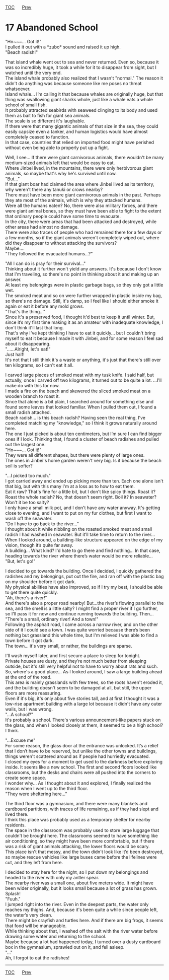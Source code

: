 [TOC](../readme.md)&nbsp;&nbsp;&nbsp;&nbsp;&nbsp;&nbsp;[Prev](section_0016.md)&nbsp;&nbsp;&nbsp;&nbsp;&nbsp;&nbsp;



# 17 Abandoned School

"Hn\~\~~... Got it!"  
I pulled it out with a \*zubo\* sound and raised it up high.  
"Beach radish!"  
  
That island whale went out to sea and never returned. Even so, because
it was so incredibly huge, it took a while for it to disappear from
sight, but I watched until the very end.  
The island whale probably also realized that I wasn't "normal." The
reason it didn't do anything was because someone like me poses no threat
whatsoever.  
Island whale... I’m calling it that because whales are originally huge,
but that thing was swallowing giant sharks whole, just like a whale eats
a whole school of small fish.  
It probably attracted seabirds with seaweed clinging to its body and
used them as bait to fish for giant sea animals.  
The scale is so different it's laughable.  
If there were that many gigantic animals of that size in the sea, they
could easily capsize even a tanker, and human logistics would have
almost completely ceased to function.  
In that case, countries that relied on imported food might have perished
without even being able to properly put up a fight.  
  
Well, I see… If there were giant carnivorous animals, there wouldn't be
many medium-sized animals left that would be easy to eat.  
Where Jinbei lived, in the mountains, there were only herbivorous giant
animals, so maybe that's why he's survived until now.  
"But..."  
If that giant boar had claimed the area where Jinbei lived as its
territory, why weren't there any tanuki or crows nearby?  
There must have been more giant carnivorous animals in the past. Perhaps
they ate most of the animals, which is why they attacked humans.  
Were all the humans eaten? No, there were also military forces, and
there were giant animal bones, so they must have been able to fight to
the extent that ordinary people could have some time to evacuate.  
In the city, there were areas that had been attacked and destroyed,
while other areas had almost no damage.  
There were also traces of people who had remained there for a few days
or a few months, so if the giant animals weren't completely wiped out,
where did they disappear to without attacking the survivors?  
Maybe....  
"They followed the evacuated humans...?"  
  
"All I can do is pray for their survival..."  
Thinking about it further won't yield any answers. It's because I don't
know that I'm traveling, so there's no point in thinking about it and
making up an answer.  
At least my belongings were in plastic garbage bags, so they only got a
little wet.  
The smoked meat and so on were further wrapped in plastic inside my bag,
so there's no damage. Still, it's damp, so I feel like I should either
smoke it again or eat it before any mold grows.  
"That's the thing..."  
Since it's a preserved food, I thought it'd best to keep it until
winter. But, since it’s my first time making it as an amateur with
inadequate knowledge, I don't think it'll last that long.  
That's why I've kept thinking I have to eat it quickly... but I couldn't
bring myself to eat it because I made it with Jinbei, and for some
reason I feel sad about it disappearing.  
"……Alright, let's eat!"  
Just half!  
It's not that I still think it's a waste or anything, it's just that
there's still over ten kilograms, so I can't eat it all.  
  
I carved large pieces of smoked meat with my tusk knife. I said half,
but actually, once I carved off two kilograms, it turned out to be quite
a lot. …I'll make do with this for now.  
I made a fire on the beach and skewered the sliced smoked meat on a
wooden branch to roast it.  
Since that alone is a bit plain, I searched around for something else
and found some leaves that looked familiar. When I pulled them out, I
found a small radish attached.  
Beach radish… is this beach radish? Having seen the real thing, I’ve
completed matching my "knowledge," so I think it grows naturally around
here.  
The one I just picked is about ten centimeters, but I’m sure I can find
bigger ones if I look. Thinking that, I found a cluster of beach
radishes and pulled out the largest one.  
"Hn\~\~~... Got it!"  
They were all different shapes, but there were plenty of large ones.  
The ones in Jinbei's home garden weren't very big. Is it because the
beach soil is softer?  
  
"...I picked too much."  
I got carried away and ended up picking more than ten. Each one alone
isn't that big, but with this many I'm at a loss as to how to eat
them.  
Eat it raw? That's fine for a little bit, but I don't like spicy things.
Roast it? Roast the whole radish? No, that doesn't seem right. Boil it?
In seawater? Won't it be too salty?  
I only have a small milk pot, and I don't have any water anyway. It's
getting close to evening, and I want to put on my fur clothes, but first
I want to wash off the seawater.  
"Do I have to go back to the river..."  
I thought about it while nibbling on the roasted smoked meat and small
radish I had washed in seawater. But it’ll take time to return to the
river… When I looked around, a building-like structure appeared on the
edge of my vision, though it’s quite far away.  
A building… What kind? I'd hate to go there and find nothing... In that
case, heading towards the river where there’s water would be more
reliable…  
"But, let's go!"  
  
I decided to go towards the building. Once I decided, I quickly gathered
the radishes and my belongings, put out the fire, and ran off with the
plastic bag on my shoulder before it got dark.  
My physical abilities have also improved, so if I try my best, I should
be able to get there quite quickly.  
"Ah, there's a river!"  
And there's also a proper road nearby! But…the river’s flowing parallel
to the sea, and the smell is a little salty? I might find a proper river
if I go further, so I'll pass it for now and continue running towards
the building. Then…  
"There's a small, ordinary river! And a town!"  
Following the asphalt road, I came across a narrow river, and on the
other side of it I could see a town. I was quite worried because there’s
been nothing but grassland this whole time, but I'm relieved I was able
to find a town before it got dark.  
The town... it's very small, or rather, the buildings are sparse.  
  
I'll wash myself later, and first secure a place to sleep for tonight.  
Private houses are dusty, and they’re not much better from sleeping
outside, but it's still very helpful not to have to worry about rats and
such.  
So, where's a good place... As I looked around, I saw a large building
ahead at the end of the road.  
This area is mainly grasslands with few trees, so the roots haven't
eroded it, and the building doesn't seem to be damaged at all, but
still, the upper floors are more reassuring.  
Even if it's big, it's only about five stories tall, and at first I
thought it was a low-rise apartment building with a large lot because it
didn't have any outer walls, but I was wrong.  
"...A school?"  
It's probably a school. There's various announcement-like papers stuck
on the glass, and when I looked closely at them, it seemed to be a high
school? I think.  
  
"...Excuse me"  
For some reason, the glass door at the entrance was unlocked. It’s a
relief that I don’t have to be reserved, but unlike the other towns and
buildings, things weren't scattered around as if people had hurriedly
evacuated.  
I closed my eyes for a moment to get used to the darkness before
exploring inside. It seems like a new school. The first and second
floors looked like classrooms, but the desks and chairs were all pushed
into the corners to create some space.  
I wonder why… As I thought about it and explored, I finally realized the
reason when I went up to the third floor.  
"They were sheltering here..."  
  
The third floor was a gymnasium, and there were many blankets and
cardboard partitions, with traces of life remaining, as if they had
slept and lived there.  
I think this place was probably used as a temporary shelter for nearby
residents.  
The space in the classroom was probably used to store large luggage that
couldn't be brought here. The classrooms seemed to have something like
air conditioning, so they might have been more comfortable, but if there
was a risk of giant animals attacking, the lower floors would be
scary.  
This place isn't that messy, and the town didn't look like it’d been
destroyed, so maybe rescue vehicles like large buses came before the
lifelines were cut, and they left from here.  
  
I decided to stay here for the night, so I put down my belongings and
headed to the river with only my antler spear.  
The nearby river was a small one, about five meters wide. It might have
been wider originally, but it looks small because a lot of grass has
grown.  
Splash!  
"Fuuh."  
I jumped right into the river. Even in the deepest parts, the water only
reaches my thighs. And, because it's been quite a while since people
left, the water’s very clean.  
There might be crayfish and turtles here. And if there are big frogs, it
seems that food will be manageable.  
While thinking about that, I washed off the salt with the river water
before drawing some water and returning to the school.  
Maybe because a lot had happened today, I turned over a dusty cardboard
box in the gymnasium, sprawled out on it, and fell asleep.  
"..."  
Ah, I forgot to eat the radishes!  
  
  
  


---
[TOC](../readme.md)&nbsp;&nbsp;&nbsp;&nbsp;&nbsp;&nbsp;[Prev](section_0016.md)&nbsp;&nbsp;&nbsp;&nbsp;&nbsp;&nbsp;

